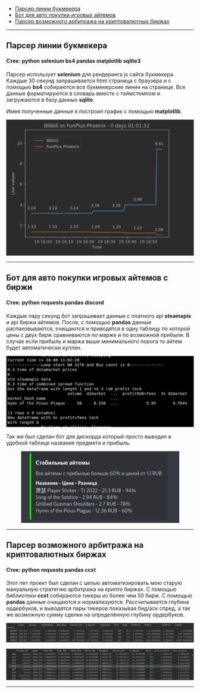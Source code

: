 
* [Парсер линии букмекера
](#парсер-линии-букмекера)
* [Бот для авто покупки игровых айтемов
  ](#бот-для-авто-покупки-игровых-айтемов)
* [Парсер возможного арбитража на криптовалютных биржах](#Парсер-возможного-арбитража-на-криптовалютных-биржах)

****
## Парсер линии букмекера
#### Стек: python selenium bs4 pandas matplotlib sqlite3
Парсер использует **selenium** для рендеринга js сайта букмекера. Каждые 30 секунд запрашивается 
html страница с браузера и с помощью **bs4** собираются все букмекерские линии на странице. Все
данные форматируются в словарь вместе с таймстемпом и загружаются в базу данных **sqlite**. 

Имея полученные данные я построил график с помощью **matplotlib**.
<p align="center">
  <img src="images/bookmakerLine.png">
</p>


****
## Бот для авто покупки игровых айтемов с биржи
#### Стек: python requests pandas discord

Каждые пару секунд бот запрашивает данные с платного api **steamapis** и api биржи айтемов. 
После, с помощью **pandas** данные распаковываются, очищаются и приводятся в
одну таблицу по которой цены с двух бирж сравниваются по марже и по возможной прибыли.
В случае если прибыль и маржа выше минимального порога то айтем будет автоматически куплен. 



<p align="center">
  <img src="images/steamBOt2.png">
</p>
Так же был сделан бот для дискорда который просто выводил в удобной таблице
названия предмета и прибыль.

<p align="center">
  <img src="images/steamBot.png">
</p>

****
## Парсер возможного арбитража на криптовалютных биржах
#### Стек: python requests pandas ccxt

Этот пет проект был сделан с целью автоматизировать мою старую мануальную стратегию
арбитража на крипто биржах. C помощью библиотеки **ccxt** собираются тикеры из более
чем 50 бирж. С помощью **pandas** данные очищаются и нормализуются. 
Рассчитывается глубина ордербуков, и выводятся пары тикеров показывая бид/аск спред, 
а так же возможную сумму сделки на определённую глубину ордербуков.

<p align="center">
  <img src="images/cryptoArb.png">
</p>

<p align="center">
  <img src="images/cryptoArb2.png">
</p>

****




